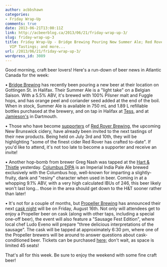 ```yaml
---
author: acbbshawn
categories:
- Friday Wrap-Up
comments: true
date: 2013-06-21T13:00:11Z
link: http://acbeerblog.ca/2013/06/21/friday-wrap-up-3/
slug: friday-wrap-up-3
title: Friday Wrap-Up - Bridge Brewing Pouring New Summer Ale; Red Rover Brewing Announces
  VIP Tastings; and more...
url: /2013/06/21/friday-wrap-up-3/
wordpress_id: 3089
---
```


Good morning, craft beer lovers! Here's a run-down of beer news in Atlantic Canada for the week:

• [Bridge Brewing](http://bridgebeer.ca/) has recently been pouring a new beer at their location on Gottingen St. in Halifax. Their Summer Ale is a "light take" on a Belgian Saison. With a 5.5% ABV, it's brewed with 100% Pilsner malt and Fuggle hops, and has orange peel and coriander seed added at the end of the boil. When in stock, Summer Ale is available in 750 mL and 1.89 L refillable bottles purchased at the brewery, and on tap in Halifax at [Tess](http://www.cheztess.ca/), and at [Jamieson's](http://www.jamiesons.ca/Jamiesons/Welcome.html) in Dartmouth.

• Those who have become [supporters](http://www.redroverbrew.com/p/want-to-be-newest-red-roverlutionary.html) of [Red Rover Brewing](http://www.redroverbrew.com/), the upcoming New Brunswick cidery, have already been invited to the next tastings of their new products.  Being held on July 3rd and 10th, they will be highlighting "some of the finest cider Red Rover has crafted to-date". If you'd like to attend, it's not too late to become a supporter and receive an invite!

• Another hop-bomb from brewer Greg Nash was tapped at the [Hart & Thistle](http://www.hartandthistle.com/) yesterday. [Columbus DIPA](http://hartandthistle.blogspot.ca/2013/06/columbus-dipa.html) is an Imperial India Pale Ale brewed exclusively with the Columbus hop, well-known for imparting a slightly-fruity, dank and "resiny" character when used in beer. Coming in at a whopping 9.1% ABV, with a very high calculated IBUs of 246, this beer likely won't last long... those in the area should get down to the H&T sooner rather than later!

• It's not for a couple of months, but [Propeller Brewing](http://drinkpropeller.ca/) has announced their next [cask night](http://drinkpropeller.ca/content/Cask_Night) will be on Friday, August 16th. Not only will attendees get to enjoy a Propeller beer on cask (along with other taps, including a special one-off beer), the event will also feature a "Sausage Fest Edition", where local chef Ludo Eveno will prepare "three delicious interpretations of the sausage". The cask will be tapped at approximately 6:30 pm, where one of the Propeller brewers will be around to answer questions about cask-conditioned beer. Tickets can be purchased [here;](http://www.eventbrite.com/event/7137136367?utm_source=eb_email&utm_medium=email&utm_campaign=new_eventv2&utm_term=eventurl_text#) don't wait, as space is limited 45 seats!

That's all for this week. Be sure to enjoy the weekend with some fine craft beer!
